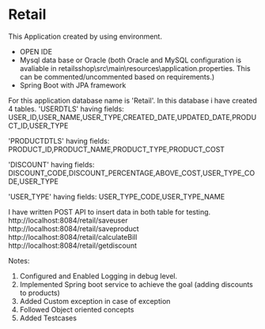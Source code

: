 # Retail
This Application created by using environment.
* OPEN IDE
* Mysql data base or Oracle (both Oracle and MySQL configuration is avaliable in retailsshop\src\main\resources\application.properties. This can be commented/uncommented based on requirements.)
* Spring Boot with JPA framework



For this application database name is 'Retail'. In this database i have created 4 tables. 
'USERDTLS' having fields:
USER_ID,USER_NAME,USER_TYPE,CREATED_DATE,UPDATED_DATE,PRODUCT_ID,USER_TYPE

'PRODUCTDTLS' having fields:
PRODUCT_ID,PRODUCT_NAME,PRODUCT_TYPE,PRODUCT_COST

'DISCOUNT' having fields:
DISCOUNT_CODE,DISCOUNT_PERCENTAGE,ABOVE_COST,USER_TYPE_CODE,USER_TYPE

'USER_TYPE' having fields:
USER_TYPE_CODE,USER_TYPE_NAME

I have written POST API to insert data in both table for testing.
http://localhost:8084/retail/saveuser
http://localhost:8084/retail/saveproduct
http://localhost:8084/retail/calculateBill
http://localhost:8084/retail/getdiscount


Notes: 

1. Configured and Enabled Logging in debug level.
2. Implemented Spring boot service to achieve the goal (adding discounts to products)
3. Added Custom exception in case of exception
4. Followed Object oriented concepts
5. Added Testcases
